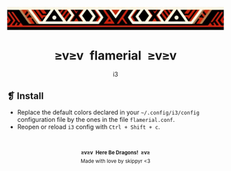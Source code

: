 <p align="center">
	<img alt="" src="../../assets/ornament.webp" />
</p>
<h1 align="center">≥v≥v&ensp;flamerial&ensp;≥v≥v</h1>
<p align="center">i3</p>

## ❡ Install

- Replace the default colors declared in your `~/.config/i3/config` configuration file by the ones in the file `flamerial.conf`.
- Reopen or reload `i3` config with `Ctrl + Shift + c`.

&ensp;
<p align="center"><sup><strong>≥v≥v&ensp;Here Be Dragons!&ensp;≥v≥</strong><br />Made with love by skippyr <3</sup></p>
